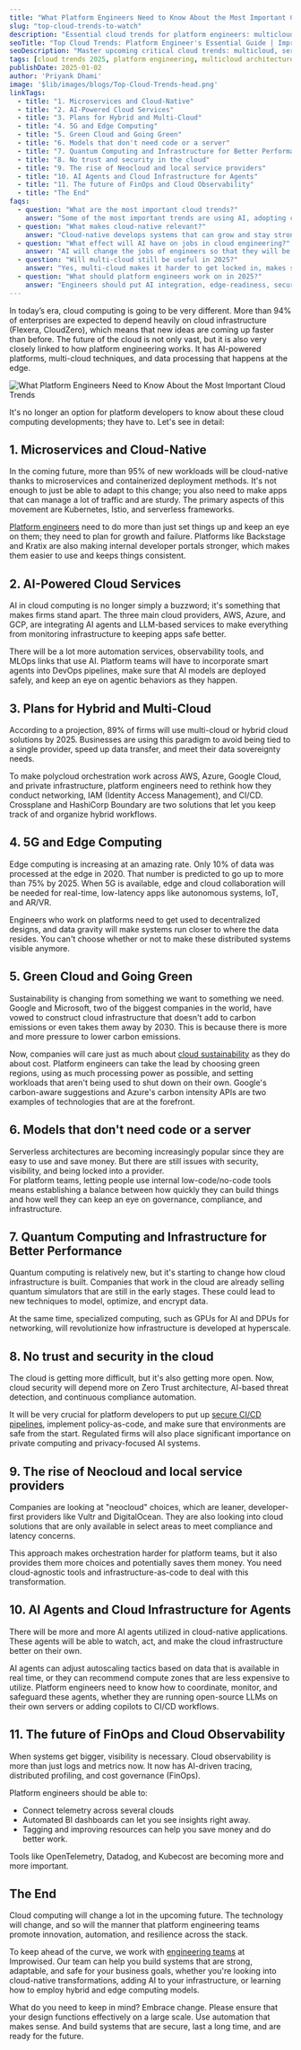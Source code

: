 ```yaml
---
title: "What Platform Engineers Need to Know About the Most Important Cloud Trends"
slug: "top-cloud-trends-to-watch"
description: "Essential cloud trends for platform engineers: multicloud strategies, serverless computing, AI/ML infrastructure, edge computing, and cloud-native security best practices."
seoTitle: "Top Cloud Trends: Platform Engineer's Essential Guide | Improwised"
seoDescription: "Master upcoming critical cloud trends: multicloud, serverless, AI/ML infrastructure, edge computing & security. Essential insights for platform engineers. | Improwised"
tags: [cloud trends 2025, platform engineering, multicloud architecture, serverless computing, AI infrastructure, edge computing, cloud security, infrastructure as code, kubernetes, automation]
publishDate: 2025-01-02
author: 'Priyank Dhami'
image: '$lib/images/blogs/Top-Cloud-Trends-head.png'
linkTags:
  - title: "1. Microservices and Cloud-Native" 
  - title: "2. AI-Powered Cloud Services"
  - title: "3. Plans for Hybrid and Multi-Cloud"
  - title: "4. 5G and Edge Computing"
  - title: "5. Green Cloud and Going Green"
  - title: "6. Models that don't need code or a server"
  - title: "7. Quantum Computing and Infrastructure for Better Performance"
  - title: "8. No trust and security in the cloud"
  - title: "9. The rise of Neocloud and local service providers"
  - title: "10. AI Agents and Cloud Infrastructure for Agents"
  - title: "11. The future of FinOps and Cloud Observability"
  - title: "The End"
faqs:
  - question: "What are the most important cloud trends?"
    answer: "Some of the most important trends are using AI, adopting cloud-native technology, using hybrid or multi-cloud methods, growing edge computing, starting green cloud projects, and using zero-trust security."
  - question: "What makes cloud-native relevant?"
    answer: "Cloud-native develops systems that can grow and stay strong. More than 95% of new workloads will be designed this way. This means that platform teams will need to use containers, orchestration tools, and microservices."
  - question: "What effect will AI have on jobs in cloud engineering?"
    answer: "AI will change the jobs of engineers so that they will be in charge of intelligent systems, automating observability, and using LLMs for internal procedures. Engineers need to learn more about AI-driven DevOps."
  - question: "Will multi-cloud still be useful in 2025?"
    answer: "Yes, multi-cloud makes it harder to get locked in, makes systems more resilient, and meets compliance needs. Platform engineers need to design pipelines and architecture that work with any cloud."
  - question: "What should platform engineers work on in 2025?"
    answer: "Engineers should put AI integration, edge-readiness, secure automation, sustainable practices, and cloud-agnostic toolchains at the top of their list of things to do."
---
```


In today’s era, cloud computing is going to be very different. More than 94% of enterprises are expected to depend heavily on cloud infrastructure (Flexera, CloudZero), which means that new ideas are coming up faster than before. The future of the cloud is not only vast, but it is also very closely linked to how platform engineering works. It has AI-powered platforms, multi-cloud techniques, and data processing that happens at the edge.

![What Platform Engineers Need to Know About the Most Important Cloud Trends]($lib/images/blogs/Top-Cloud-Trends-body.png)

It's no longer an option for platform developers to know about these cloud computing developments; they have to. Let's see in detail:

## 1. Microservices and Cloud-Native

In the coming future, more than 95% of new workloads will be cloud-native thanks to microservices and containerized deployment methods. It's not enough to just be able to adapt to this change; you also need to make apps that can manage a lot of traffic and are sturdy. The primary aspects of this movement are Kubernetes, Istio, and serverless frameworks.

[Platform engineers](https://www.improwised.com/services/platform-engineering/) need to do more than just set things up and keep an eye on them; they need to plan for growth and failure. Platforms like Backstage and Kratix are also making internal developer portals stronger, which makes them easier to use and keeps things consistent.

## 2. AI-Powered Cloud Services

AI in cloud computing is no longer simply a buzzword; it's something that makes firms stand apart. The three main cloud providers, AWS, Azure, and GCP, are integrating AI agents and LLM-based services to make everything from monitoring infrastructure to keeping apps safe better.

There will be a lot more automation services, observability tools, and MLOps links that use AI. Platform teams will have to incorporate smart agents into DevOps pipelines, make sure that AI models are deployed safely, and keep an eye on agentic behaviors as they happen.

## 3. Plans for Hybrid and Multi-Cloud

According to a projection, 89% of firms will use multi-cloud or hybrid cloud solutions by 2025\. Businesses are using this paradigm to avoid being tied to a single provider, speed up data transfer, and meet their data sovereignty needs.

To make polycloud orchestration work across AWS, Azure, Google Cloud, and private infrastructure, platform engineers need to rethink how they conduct networking, IAM (Identity Access Management), and CI/CD. Crossplane and HashiCorp Boundary are two solutions that let you keep track of and organize hybrid workflows.

## 4. 5G and Edge Computing

Edge computing is increasing at an amazing rate. Only 10% of data was processed at the edge in 2020\. That number is predicted to go up to more than 75% by 2025\. When 5G is available, edge and cloud collaboration will be needed for real-time, low-latency apps like autonomous systems, IoT, and AR/VR.

Engineers who work on platforms need to get used to decentralized designs, and data gravity will make systems run closer to where the data resides. You can't choose whether or not to make these distributed systems visible anymore.

## 5. Green Cloud and Going Green

Sustainability is changing from something we want to something we need. Google and Microsoft, two of the biggest companies in the world, have vowed to construct cloud infrastructure that doesn't add to carbon emissions or even takes them away by 2030\. This is because there is more and more pressure to lower carbon emissions.

Now, companies will care just as much about [cloud sustainability](https://www.improwised.com/blog/cloud-cost-optimization-maximizing-profit-scalability/) as they do about cost. Platform engineers can take the lead by choosing green regions, using as much processing power as possible, and setting workloads that aren't being used to shut down on their own. Google's carbon-aware suggestions and Azure's carbon intensity APIs are two examples of technologies that are at the forefront.

## 6. Models that don't need code or a server

Serverless architectures are becoming increasingly popular since they are easy to use and save money. But there are still issues with security, visibility, and being locked into a provider.  
For platform teams, letting people use internal low-code/no-code tools means establishing a balance between how quickly they can build things and how well they can keep an eye on governance, compliance, and infrastructure.

## 7. Quantum Computing and Infrastructure for Better Performance

Quantum computing is relatively new, but it's starting to change how cloud infrastructure is built. Companies that work in the cloud are already selling quantum simulators that are still in the early stages. These could lead to new techniques to model, optimize, and encrypt data.

At the same time, specialized computing, such as GPUs for AI and DPUs for networking, will revolutionize how infrastructure is developed at hyperscale.

## 8. No trust and security in the cloud

The cloud is getting more difficult, but it's also getting more open. Now, cloud security will depend more on Zero Trust architecture, AI-based threat detection, and continuous compliance automation.

It will be very crucial for platform developers to put up [secure CI/CD pipelines](https://www.improwised.com/blog/ci-cd-in-air-gapped-environments/), implement policy-as-code, and make sure that environments are safe from the start. Regulated firms will also place significant importance on private computing and privacy-focused AI systems.

## 9. The rise of Neocloud and local service providers

Companies are looking at "neocloud" choices, which are leaner, developer-first providers like Vultr and DigitalOcean. They are also looking into cloud solutions that are only available in select areas to meet compliance and latency concerns.

This approach makes orchestration harder for platform teams, but it also provides them more choices and potentially saves them money. You need cloud-agnostic tools and infrastructure-as-code to deal with this transformation.

## 10. AI Agents and Cloud Infrastructure for Agents

There will be more and more AI agents utilized in cloud-native applications. These agents will be able to watch, act, and make the cloud infrastructure better on their own.

AI agents can adjust autoscaling tactics based on data that is available in real time, or they can recommend compute zones that are less expensive to utilize. Platform engineers need to know how to coordinate, monitor, and safeguard these agents, whether they are running open-source LLMs on their own servers or adding copilots to CI/CD workflows.

## 11. The future of FinOps and Cloud Observability

When systems get bigger, visibility is necessary. Cloud observability is more than just logs and metrics now. It now has AI-driven tracing, distributed profiling, and cost governance (FinOps).

Platform engineers should be able to: 

* Connect telemetry across several clouds  
* Automated BI dashboards can let you see insights right away.  
* Tagging and improving resources can help you save money and do better work.

Tools like OpenTelemetry, Datadog, and Kubecost are becoming more and more important.

## The End

Cloud computing will change a lot in the upcoming future. The technology will change, and so will the manner that platform engineering teams promote innovation, automation, and resilience across the stack.

To keep ahead of the curve, we work with [engineering teams](https://www.improwised.com/contact/) at Improwised. Our team can help you build systems that are strong, adaptable, and safe for your business goals, whether you're looking into cloud-native transformations, adding AI to your infrastructure, or learning how to employ hybrid and edge computing models.

What do you need to keep in mind? Embrace change. Please ensure that your design functions effectively on a large scale. Use automation that makes sense. And build systems that are secure, last a long time, and are ready for the future.
